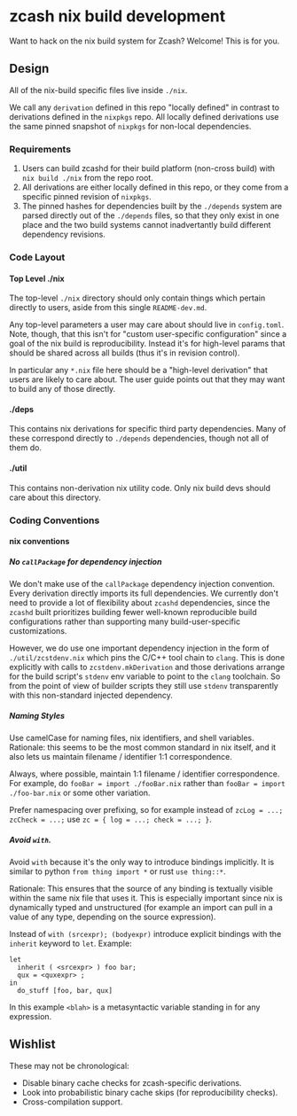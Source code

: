 # zcash nix build development

Want to hack on the nix build system for Zcash? Welcome! This is for you.

## Design

All of the nix-build specific files live inside `./nix`.

We call any `derivation` defined in this repo "locally defined" in contrast to derivations defined in the `nixpkgs` repo. All locally defined derivations use the same pinned snapshot of `nixpkgs` for non-local dependencies.

### Requirements

1. Users can build zcashd for their build platform (non-cross build) with `nix build ./nix` from the repo root.
2. All derivations are either locally defined in this repo, or they come from a specific pinned revision of `nixpkgs`.
3. The pinned hashes for dependencies built by the `./depends` system are parsed directly out of the `./depends` files, so that they only exist in one place and the two build systems cannot inadvertantly build different dependency revisions.

### Code Layout

#### Top Level ./nix

The top-level `./nix` directory should only contain things which pertain directly to users, aside from this single `README-dev.md`.

Any top-level parameters a user may care about should live in `config.toml`. Note, though, that this isn't for "custom user-specific configuration" since a goal of the nix build is reproducibility. Instead it's for high-level params that should be shared across all builds (thus it's in revision control).

In particular any `*.nix` file here should be a "high-level derivation" that users are likely to care about. The user guide points out that they may want to build any of those directly.

#### ./deps

This contains nix derivations for specific third party dependencies. Many of these correspond directly to `./depends` dependencies, though not all of them do.

#### ./util

This contains non-derivation nix utility code. Only nix build devs should care about this directory.

### Coding Conventions

#### nix conventions

##### No `callPackage` for dependency injection

We don't make use of the `callPackage` dependency injection convention. Every derivation directly imports its full dependencies. We currently don't need to provide a lot of flexibility about `zcashd` dependencies, since the `zcashd` built prioritizes building fewer well-known reproducible build configurations rather than supporting many build-user-specific customizations.

However, we do use one important dependency injection in the form of `./util/zcstdenv.nix` which pins the C/C++ tool chain to `clang`. This is done explicitly with calls to `zcstdenv.mkDerivation` and those derivations arrange for the build script's `stdenv` env variable to point to the `clang` toolchain. So from the point of view of builder scripts they still use `stdenv` transparently with this non-standard injected dependency.

##### Naming Styles

Use camelCase for naming files, nix identifiers, and shell variables. Rationale: this seems to be the most common standard in nix itself, and it also lets us maintain filename / identifier 1:1 correspondence.

Always, where possible, maintain 1:1 filename / identifier correspondence. For example, do `fooBar = import ./fooBar.nix` rather than `fooBar = import ./foo-bar.nix` or some other variation.

Prefer namespacing over prefixing, so for example instead of `zcLog = ...; zcCheck = ...;` use `zc = { log = ...; check = ...; }`.

##### Avoid `with`.

Avoid `with` because it's the only way to introduce bindings implicitly. It is similar to python `from thing import *` or rust `use thing::*`.

Rationale: This ensures that the source of any binding is textually visible within the same nix file that uses it. This is especially important since nix is dynamically typed and unstructured (for example an import can pull in a value of any type, depending on the source expression).

Instead of `with (srcexpr); (bodyexpr)` introduce explicit bindings with the `inherit` keyword to `let`. Example:

```
let
  inherit ( <srcexpr> ) foo bar;
  qux = <quxexpr> ;
in
  do_stuff [foo, bar, qux]
```

In this example `<blah>` is a metasyntactic variable standing in for any expression.

## Wishlist

These may not be chronological:

- Disable binary cache checks for zcash-specific derivations.
- Look into probabilistic binary cache skips (for reproducibility checks).
- Cross-compilation support.

